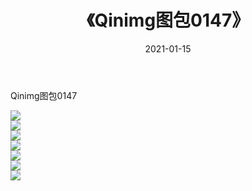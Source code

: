 ﻿---
layout: post
title:  《Qinimg图包0147》
date:   2021-01-15
img: http://imgx.orgx.ga/Qinimg图包/Qinimg图包0147/000.jpg
categories: [美女, 清纯, 唯美]
---

Qinimg图包0147

 ![](http://imgx.orgx.ga/Qinimg图包/Qinimg图包0147/001.jpg) <br>![](http://imgx.orgx.ga/Qinimg图包/Qinimg图包0147/002.jpg) <br>![](http://imgx.orgx.ga/Qinimg图包/Qinimg图包0147/003.jpg) <br>![](http://imgx.orgx.ga/Qinimg图包/Qinimg图包0147/004.jpg) <br>![](http://imgx.orgx.ga/Qinimg图包/Qinimg图包0147/005.jpg) <br>![](http://imgx.orgx.ga/Qinimg图包/Qinimg图包0147/006.jpg) <br>![](http://imgx.orgx.ga/Qinimg图包/Qinimg图包0147/007.jpg) <br>